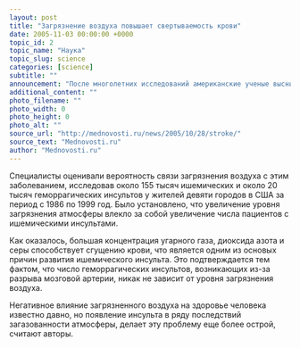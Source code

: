 ```yaml
---
layout: post
title: "Загрязнение воздуха повышает свертываемость крови"
date: 2005-11-03 00:00:00 +0000
topic_id: 2
topic_name: "Наука"
topic_slug: science
categories: [science]
subtitle: ""
announcement: "После многолетних исследований американские ученые выснили, что загрязнение атмосферы повышает свертываемость крови, сообщает Reuters Health. В свою очередь, при сгущении крови значительно увеличивается риск возникновения ишемического инсульта, причиной которого, как известно, является именно образование тромбов в головном мозге."
additional_content: ""
photo_filename: ""
photo_width: 0
photo_height: 0
photo_alt: ""
source_url: "http://mednovosti.ru/news/2005/10/28/stroke/"
source_text: "Mednovosti.ru"
author: "Mednovosti.ru"
---
```

Специалисты оценивали вероятность связи загрязнения воздуха с этим заболеванием, исследовав около 155 тысяч ишемических и около 20 тысяч геморрагических инсультов у жителей девяти городов в США за период с 1986 по 1999 год. Было установлено, что увеличение уровня загрязнения атмосферы влекло за собой увеличение числа пациентов с ишемическими инсультами.

Как оказалось, большая концентрация угарного газа, диоксида азота и серы способствует сгущению крови, что является одним из основых причин развития ишемического инсульта. Это подтверждается тем фактом, что число геморрагических инсультов, возникающих из-за разрыва мозговой артерии, никак не зависит от уровня загрязнения воздуха.

Негативное влияние загрязненного воздуха на здоровье человека известно давно, но появление инсульта в ряду последствий загазованности атмосферы, делает эту проблему еще более острой, считают авторы.
